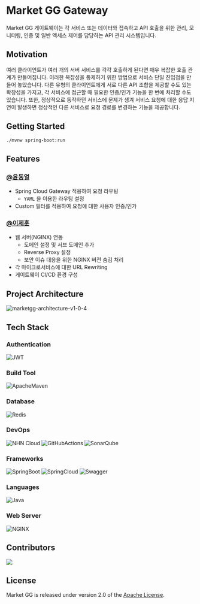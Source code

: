 # Market GG Gateway

Market GG 게이트웨이는 각 서비스 또는 데이터와 접속하고 API 호출을 위한 관리, 모니터링, 인증 및 일반 엑세스 제어를 담당하는 API 관리 시스템입니다.

## Motivation

여러 클라이언트가 여러 개의 서버 서비스를 각각 호출하게 된다면 매우 복잡한 호출 관계가 만들어집니다.
이러한 복잡성을 통제하기 위한 방법으로 서비스 단일 진입점을 만들어 놓았습니다.
다른 유형의 클라이언트에게 서로 다른 API 조합을 제공할 수도 있는 확장성을 가지고, 각 서비스에 접근할 때 필요한 인증/인가 기능을 한 번에 처리할 수도 있습니다.
또한, 정상적으로 동작하던 서비스에 문제가 생겨 서비스 요청에 대한 응답 지연이 발생하면 정상적인 다른 서비스로 요청 경로를 변경하는 기능을 제공합니다.

## Getting Started

```bash
./mvnw spring-boot:run
```

## Features

### [@윤동열](https://github.com/eastheat10)

- Spring Cloud Gateway 적용하여 요청 라우팅
  - `YAML` 을 이용한 라우팅 설정 
- Custom 필터를 적용하여 요청에 대한 사용자 인증/인가 

### [@이제훈](https://github.com/corock)

- 웹 서버(NGINX) 연동
  - 도메인 설정 및 서브 도메인 추가
  - Reverse Proxy 설정
  - 보안 이슈 대응을 위한 NGINX 버전 숨김 처리
- 각 마이크로서비스에 대한 URL Rewriting
- 게이트웨이 CI/CD 환경 구성

## Project Architecture

![marketgg-architecture-v1-0-4](https://user-images.githubusercontent.com/82259868/187658674-7e8f3a46-ffd4-4725-982f-01dba608757a.png)

## Tech Stack

### Authentication

![JWT](https://img.shields.io/badge/JWT-black?style=for-the-badge&logo=JSON%20web%20tokens&style=flat)

### Build Tool

![ApacheMaven](https://img.shields.io/badge/Maven-C71A36?style=flat&logo=ApacheMaven&logoColor=white)

### Database

![Redis](https://img.shields.io/badge/Redis-DC382D?style=flat&logo=Redis&logoColor=white)

### DevOps

![NHN Cloud](https://img.shields.io/badge/-NHN%20Cloud-blue?style=flat&logo=iCloud&logoColor=white)
![GitHubActions](https://img.shields.io/badge/GitHub%20Actions-2088FF?style=flat&logo=GitHubActions&logoColor=white)
![SonarQube](https://img.shields.io/badge/SonarQube-4E98CD?style=flat&logo=SonarQube&logoColor=white)

### Frameworks

![SpringBoot](https://img.shields.io/badge/Spring%20Boot-6DB33F?style=flat&logo=SpringBoot&logoColor=white)
![SpringCloud](https://img.shields.io/badge/Spring%20Cloud-6DB33F?style=flat&logo=Spring&logoColor=white)
![Swagger](https://img.shields.io/badge/Swagger-85EA2D?style=flat&logo=Swagger&logoColor=white)

### Languages

![Java](https://img.shields.io/badge/Java-ED8B00?style=for-the-badge&logo=java&logoColor=white&style=flat)

### Web Server

![NGINX](https://img.shields.io/badge/NGINX-009639?style=flat&logo=NGINX&logoColor=white)

## Contributors

<a href="https://github.com/nhn-on7/marketgg-gateway/graphs/contributors">
  <img src="https://contrib.rocks/image?repo=nhn-on7/marketgg-gateway" />
</a>

## License

Market GG is released under version 2.0 of the [Apache License](https://www.apache.org/licenses/LICENSE-2.0).
